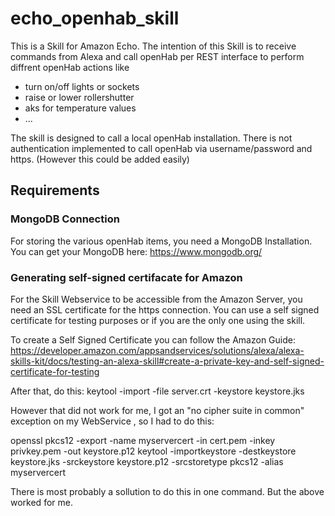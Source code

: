 # echo_openhab_skill

This is a Skill for Amazon Echo. 
The intention of this Skill is to receive commands from Alexa and call openHab per REST interface to perform diffrent openHab actions like
- turn on/off lights or sockets
- raise or lower rollershutter
- aks for temperature values
- ...

The skill is designed to call a local openHab installation. There is not authentication implemented to call openHab via username/password and https. (However this could be added easily)


## Requirements


### MongoDB Connection
For storing the various openHab items, you need a MongoDB Installation.
You can get your MongoDB here: https://www.mongodb.org/


### Generating self-signed certifacate for Amazon
For the Skill Webservice to be accessible from the Amazon Server, you need an SSL certificate for the https connection. You can use a self signed certificate for testing purposes or if you are the only one using the skill.

To create a Self Signed Certificate you can follow the Amazon Guide:
https://developer.amazon.com/appsandservices/solutions/alexa/alexa-skills-kit/docs/testing-an-alexa-skill#create-a-private-key-and-self-signed-certificate-for-testing

After that, do this:
keytool -import -file server.crt -keystore keystore.jks

However that did not work for me, I got an "no cipher suite in common" exception on my WebService , so I had to do this:

openssl pkcs12 -export -name myservercert -in cert.pem -inkey privkey.pem -out keystore.p12
keytool -importkeystore -destkeystore keystore.jks -srckeystore keystore.p12 -srcstoretype pkcs12 -alias myservercert

There is most probably a sollution to do this in one command. But the above worked for me.